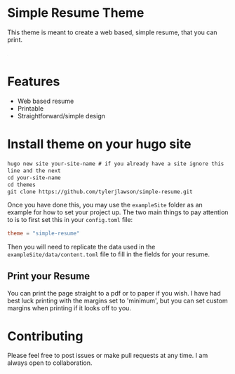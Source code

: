 # Simple Resume Theme
This theme is meant to create a web based, simple resume, that you can print.

![Screenshot](images/screenshot.png)

# Features
 - Web based resume
 - Printable
 - Straightforward/simple design

# Install theme on your hugo site
```
hugo new site your-site-name # if you already have a site ignore this line and the next
cd your-site-name
cd themes
git clone https://github.com/tylerjlawson/simple-resume.git
``` 
Once you have done this, you may use the `exampleSite` folder as an example for how to set your project up. The two main things to pay attention to is to first set this in your `config.toml` file:
```toml
theme = "simple-resume"
```
Then you will need to replicate the data used in the `exampleSite/data/content.toml` file to fill in the fields for your resume.

## Print your Resume
You can print the page straight to a pdf or to paper if you wish. I have had best luck printing with the margins set to 'minimum', but you can set custom margins when printing if it looks off to you.

# Contributing 
Please feel free to post issues or make pull requests at any time. I am always open to collaboration.
